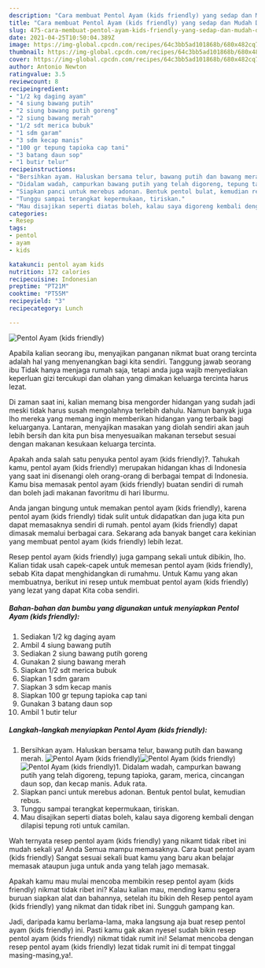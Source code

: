 ```yaml
---
description: "Cara membuat Pentol Ayam (kids friendly) yang sedap dan Mudah Dibuat"
title: "Cara membuat Pentol Ayam (kids friendly) yang sedap dan Mudah Dibuat"
slug: 475-cara-membuat-pentol-ayam-kids-friendly-yang-sedap-dan-mudah-dibuat
date: 2021-04-25T10:50:04.389Z
image: https://img-global.cpcdn.com/recipes/64c3bb5ad101868b/680x482cq70/pentol-ayam-kids-friendly-foto-resep-utama.jpg
thumbnail: https://img-global.cpcdn.com/recipes/64c3bb5ad101868b/680x482cq70/pentol-ayam-kids-friendly-foto-resep-utama.jpg
cover: https://img-global.cpcdn.com/recipes/64c3bb5ad101868b/680x482cq70/pentol-ayam-kids-friendly-foto-resep-utama.jpg
author: Antonio Newton
ratingvalue: 3.5
reviewcount: 8
recipeingredient:
- "1/2 kg daging ayam"
- "4 siung bawang putih"
- "2 siung bawang putih goreng"
- "2 siung bawang merah"
- "1/2 sdt merica bubuk"
- "1 sdm garam"
- "3 sdm kecap manis"
- "100 gr tepung tapioka cap tani"
- "3 batang daun sop"
- "1 butir telur"
recipeinstructions:
- "Bersihkan ayam. Haluskan bersama telur, bawang putih dan bawang merah."
- "Didalam wadah, campurkan bawang putih yang telah digoreng, tepung tapioka, garam, merica, cincangan daun sop, dan kecap manis. Aduk rata."
- "Siapkan panci untuk merebus adonan. Bentuk pentol bulat, kemudian rebus."
- "Tunggu sampai terangkat kepermukaan, tiriskan."
- "Mau disajikan seperti diatas boleh, kalau saya digoreng kembali dengan dilapisi tepung roti untuk camilan."
categories:
- Resep
tags:
- pentol
- ayam
- kids

katakunci: pentol ayam kids 
nutrition: 172 calories
recipecuisine: Indonesian
preptime: "PT21M"
cooktime: "PT55M"
recipeyield: "3"
recipecategory: Lunch

---
```



![Pentol Ayam (kids friendly)](https://img-global.cpcdn.com/recipes/64c3bb5ad101868b/680x482cq70/pentol-ayam-kids-friendly-foto-resep-utama.jpg)

Apabila kalian seorang ibu, menyajikan panganan nikmat buat orang tercinta adalah hal yang menyenangkan bagi kita sendiri. Tanggung jawab seorang ibu Tidak hanya menjaga rumah saja, tetapi anda juga wajib menyediakan keperluan gizi tercukupi dan olahan yang dimakan keluarga tercinta harus lezat.

Di zaman  saat ini, kalian memang bisa mengorder hidangan yang sudah jadi meski tidak harus susah mengolahnya terlebih dahulu. Namun banyak juga lho mereka yang memang ingin memberikan hidangan yang terbaik bagi keluarganya. Lantaran, menyajikan masakan yang diolah sendiri akan jauh lebih bersih dan kita pun bisa menyesuaikan makanan tersebut sesuai dengan makanan kesukaan keluarga tercinta. 



Apakah anda salah satu penyuka pentol ayam (kids friendly)?. Tahukah kamu, pentol ayam (kids friendly) merupakan hidangan khas di Indonesia yang saat ini disenangi oleh orang-orang di berbagai tempat di Indonesia. Kamu bisa memasak pentol ayam (kids friendly) buatan sendiri di rumah dan boleh jadi makanan favoritmu di hari liburmu.

Anda jangan bingung untuk memakan pentol ayam (kids friendly), karena pentol ayam (kids friendly) tidak sulit untuk didapatkan dan juga kita pun dapat memasaknya sendiri di rumah. pentol ayam (kids friendly) dapat dimasak memalui berbagai cara. Sekarang ada banyak banget cara kekinian yang membuat pentol ayam (kids friendly) lebih lezat.

Resep pentol ayam (kids friendly) juga gampang sekali untuk dibikin, lho. Kalian tidak usah capek-capek untuk memesan pentol ayam (kids friendly), sebab Kita dapat menghidangkan di rumahmu. Untuk Kamu yang akan membuatnya, berikut ini resep untuk membuat pentol ayam (kids friendly) yang lezat yang dapat Kita coba sendiri.

<!--inarticleads1-->

##### Bahan-bahan dan bumbu yang digunakan untuk menyiapkan Pentol Ayam (kids friendly):

1. Sediakan 1/2 kg daging ayam
1. Ambil 4 siung bawang putih
1. Sediakan 2 siung bawang putih goreng
1. Gunakan 2 siung bawang merah
1. Siapkan 1/2 sdt merica bubuk
1. Siapkan 1 sdm garam
1. Siapkan 3 sdm kecap manis
1. Siapkan 100 gr tepung tapioka cap tani
1. Gunakan 3 batang daun sop
1. Ambil 1 butir telur




<!--inarticleads2-->

##### Langkah-langkah menyiapkan Pentol Ayam (kids friendly):

1. Bersihkan ayam. Haluskan bersama telur, bawang putih dan bawang merah.
<img src="https://img-global.cpcdn.com/steps/f24bda7a3c2f109a/160x128cq70/pentol-ayam-kids-friendly-langkah-memasak-1-foto.jpg" alt="Pentol Ayam (kids friendly)"><img src="https://img-global.cpcdn.com/steps/d6dfa944a866d1f0/160x128cq70/pentol-ayam-kids-friendly-langkah-memasak-1-foto.jpg" alt="Pentol Ayam (kids friendly)"><img src="https://img-global.cpcdn.com/steps/398e90cbf07eabef/160x128cq70/pentol-ayam-kids-friendly-langkah-memasak-1-foto.jpg" alt="Pentol Ayam (kids friendly)">1. Didalam wadah, campurkan bawang putih yang telah digoreng, tepung tapioka, garam, merica, cincangan daun sop, dan kecap manis. Aduk rata.
1. Siapkan panci untuk merebus adonan. Bentuk pentol bulat, kemudian rebus.
1. Tunggu sampai terangkat kepermukaan, tiriskan.
1. Mau disajikan seperti diatas boleh, kalau saya digoreng kembali dengan dilapisi tepung roti untuk camilan.




Wah ternyata resep pentol ayam (kids friendly) yang nikamt tidak ribet ini mudah sekali ya! Anda Semua mampu memasaknya. Cara buat pentol ayam (kids friendly) Sangat sesuai sekali buat kamu yang baru akan belajar memasak ataupun juga untuk anda yang telah jago memasak.

Apakah kamu mau mulai mencoba membikin resep pentol ayam (kids friendly) nikmat tidak ribet ini? Kalau kalian mau, mending kamu segera buruan siapkan alat dan bahannya, setelah itu bikin deh Resep pentol ayam (kids friendly) yang nikmat dan tidak ribet ini. Sungguh gampang kan. 

Jadi, daripada kamu berlama-lama, maka langsung aja buat resep pentol ayam (kids friendly) ini. Pasti kamu gak akan nyesel sudah bikin resep pentol ayam (kids friendly) nikmat tidak rumit ini! Selamat mencoba dengan resep pentol ayam (kids friendly) lezat tidak rumit ini di tempat tinggal masing-masing,ya!.

